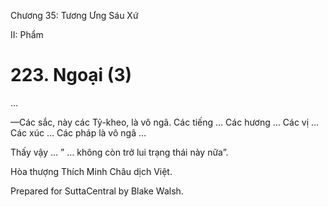  

Chương 35: Tương Ưng Sáu Xứ

II: Phẩm

# 223\. Ngoại (3)

…

—Các sắc, này các Tỷ-kheo, là vô ngã. Các tiếng … Các hương … Các vị … Các xúc … Các pháp là vô ngã …

Thấy vậy … ” … không còn trở lui trạng thái này nữa”.

Hòa thượng Thích Minh Châu dịch Việt.

Prepared for SuttaCentral by Blake Walsh.